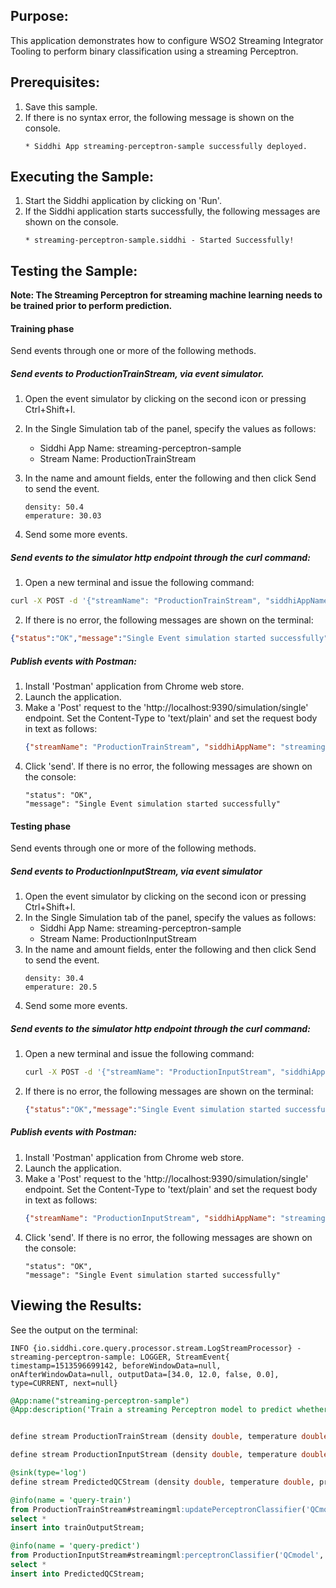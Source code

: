 
## Purpose:
This application demonstrates how to configure WSO2 Streaming Integrator Tooling to perform binary classification using a streaming Perceptron.

## Prerequisites:
1) Save this sample.
2) If there is no syntax error, the following message is shown on the console.
	```
	* Siddhi App streaming-perceptron-sample successfully deployed.
	```

## Executing the Sample:
1) Start the Siddhi application by clicking on 'Run'.
2) If the Siddhi application starts successfully, the following messages are shown on the console.
	```
	* streaming-perceptron-sample.siddhi - Started Successfully!
	```

## Testing the Sample:

**Note: The Streaming Perceptron for streaming machine learning needs to be trained prior to perform prediction.**

#### Training phase
Send events through one or more of the following methods.

##### Send events to ProductionTrainStream, via event simulator.
1) Open the event simulator by clicking on the second icon or pressing Ctrl+Shift+I.
2) In the Single Simulation tab of the panel, specify the values as follows:
	* Siddhi App Name: streaming-perceptron-sample
	* Stream Name: ProductionTrainStream
3) In the name and amount fields, enter the following and then click Send to send the event.
	```
	density: 50.4
	emperature: 30.03
	```

4) Send some more events.

##### Send events to the simulator http endpoint through the curl command:
1) Open a new terminal and issue the following command:
```bash
curl -X POST -d '{"streamName": "ProductionTrainStream", "siddhiAppName": "streaming-perceptron-sample","data": [50.4, 30.03, true]}' http://localhost:9390/simulation/single -H 'content-type: text/plain'
```
2) If there is no error, the following messages are shown on the terminal:
```json
{"status":"OK","message":"Single Event simulation started successfully"}
```

##### Publish events with Postman:
1) Install 'Postman' application from Chrome web store.
2) Launch the application.
3) Make a 'Post' request to the 'http://localhost:9390/simulation/single' endpoint. Set the Content-Type to 'text/plain' and set the request body in text as follows:
	```json
	{"streamName": "ProductionTrainStream", "siddhiAppName": "streaming-perceptron-sample","data": [50.4, 30.03, true]}
	```
4) Click 'send'. If there is no error, the following messages are shown on the console:
	```
	"status": "OK",
	"message": "Single Event simulation started successfully"
	```

#### Testing phase
Send events through one or more of the following methods.

##### Send events to ProductionInputStream, via event simulator
1) Open the event simulator by clicking on the second icon or pressing Ctrl+Shift+I.
2) In the Single Simulation tab of the panel, specify the values as follows:
	* Siddhi App Name: streaming-perceptron-sample
	* Stream Name: ProductionInputStream
3) In the name and amount fields, enter the following and then click Send to send the event.
	```
	density: 30.4
	emperature: 20.5
	```
4) Send some more events.

##### Send events to the simulator http endpoint through the curl command:
1) Open a new terminal and issue the following command:
	```bash
	curl -X POST -d '{"streamName": "ProductionInputStream", "siddhiAppName": "streaming-perceptron-sample","data": [30.4, 20.5]}' http://localhost:9390/simulation/single -H 'content-type: text/plain'
	```
2) If there is no error, the following messages are shown on the terminal:
	```json
	{"status":"OK","message":"Single Event simulation started successfully"}
	```

##### Publish events with Postman:
1) Install 'Postman' application from Chrome web store.
2) Launch the application.
3) Make a 'Post' request to the 'http://localhost:9390/simulation/single' endpoint. Set the Content-Type to 'text/plain' and set the request body in text as follows:
	```json
	{"streamName": "ProductionInputStream", "siddhiAppName": "streaming-perceptron-sample","data": [30.4, 20.5]}
	```
4) Click 'send'. If there is no error, the following messages are shown on the console:
	```
	"status": "OK",
	"message": "Single Event simulation started successfully"
	```

## Viewing the Results:
See the output on the terminal:
```
INFO {io.siddhi.core.query.processor.stream.LogStreamProcessor} - streaming-perceptron-sample: LOGGER, StreamEvent{ timestamp=1513596699142, beforeWindowData=null, onAfterWindowData=null, outputData=[34.0, 12.0, false, 0.0], type=CURRENT, next=null}
```

```sql
@App:name("streaming-perceptron-sample")
@App:description('Train a streaming Perceptron model to predict whether an item passes quality check.')


define stream ProductionTrainStream (density double, temperature double, qualityCheck_pass bool );

define stream ProductionInputStream (density double, temperature double);

@sink(type='log')
define stream PredictedQCStream (density double, temperature double, prediction bool, confidenceLevel double);

@info(name = 'query-train')
from ProductionTrainStream#streamingml:updatePerceptronClassifier('QCmodel', qualityCheck_pass, 0.1, density, temperature)
select *
insert into trainOutputStream;

@info(name = 'query-predict')
from ProductionInputStream#streamingml:perceptronClassifier('QCmodel', 0.0, 0.5, density, temperature)
select *
insert into PredictedQCStream;
```